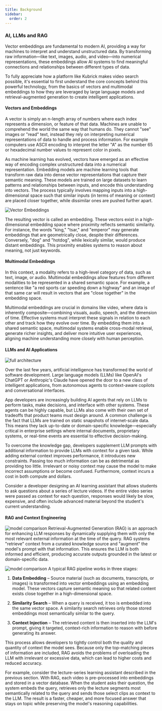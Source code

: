 ```yaml
---
title: Background
sidebar:
  order: 2
---
```


### AI, LLMs and RAG

Vector embeddings are fundamental to modern AI, providing a way for machines to
interpret and understand unstructured data. By transforming raw information—like
text, images, audio, and video—into numerical representations, these embeddings
allow AI systems to find meaningful connections and relationships between
different types of data.

To fully appreciate how a platform like Kubrick makes video search possible,
it's essential to first understand the core concepts behind this powerful
technology, from the basics of vectors and multimodal embeddings to how they are
leveraged by large language models and retrieval-augmented generation to create
intelligent applications.

#### Vectors and Embeddings

A vector is simply an n-length array of numbers where each index represents a
dimension, or feature of that data. Machines are unable to comprehend the world
the same way that humans do. They cannot "see" images or "read" text, instead
they rely on interpreting numerical representations of data to handle and
process information. For example computers use ASCII encoding to interpret the
letter "A" as the number 65 or hexadecimal number values to represent color in
pixels.

As machine learning has evolved, vectors have emerged as an effective way of
encoding complex unstructured data into a numerical representation. Embedding
models are machine learning tools that transform raw data into dense vector
representations that capture their semantic meaning. These models are trained on
large datasets to learn patterns and relationships between inputs, and encode
this understanding into vectors. The process typically involves mapping inputs
into a high-dimensional space such that similar inputs (in terms of meaning or
context) are placed closer together, while dissimilar ones are pushed further
apart.

![Vector Embeddings](@assets/vector_embeddings.png)

The resulting vector is called an embedding. These vectors exist in a
high-dimensional embedding space where proximity reflects semantic similarity.
For instance, the words "king," "tsar," and "emperor" may generate embeddings
that are geometrically close, despite their differences. Conversely, "dog" and
"hotdog", while lexically similar, would produce distant embeddings. This
proximity enables systems to reason about meaning, not just keywords.

#### Multimodal Embeddings

In this context, a modality refers to a high-level category of data, such as
text, image, or audio. Multimodal embeddings allow features from different
modalities to be represented in a shared semantic space. For example, a sentence
like "a red sports car speeding down a highway" and an image of that same car
will result in vectors that are "close together" in the embedding space.

Multimodal embeddings are crucial in domains like video, where data is
inherently composite—combining visuals, audio, speech, and the dimension of
time. Effective systems must interpret these signals in relation to each other
and track how they evolve over time. By embedding them into a shared semantic
space, multimodal systems enable cross-modal retrieval, generate richer
insights, and deliver more intuitive user experiences, aligning machine
understanding more closely with human perception.

#### LLMs and AI Applications

![full architecture](@assets/full_architecture.svg)

Over the last few years, artificial intelligence has transformed the world of
software development. Large language models (LLMs) like OpenAI's ChatGPT or
Anthropic's Claude have opened the door to a new class of intelligent
applications, from autonomous agents to context-aware copilots and
conversational interfaces.

App developers are increasingly building AI agents that rely on LLMs to perform
tasks, make decisions, and interface with other systems. These agents can be
highly capable, but LLMs also come with their own set of tradeoffs that product
teams must design around. A common challenge is the fact that LLMs are trained
on static snapshots of internet-scale data. This means they lack up-to-date or
domain-specific knowledge—especially critical in enterprise settings where
internal documents, proprietary systems, or real-time events are essential to
effective decision-making.

To overcome the knowledge gap, developers supplement LLM prompts with additional
information to provide LLMs with context for a given task. While adding external
context improves performance, it introduces new constraints. Passing too much
information can be as detrimental as providing too little. Irrelevant or noisy
context may cause the model to make incorrect assumptions or become confused.
Furthermore, context incurs a cost in both compute and dollars.

Consider a developer designing an AI learning assistant that allows students to
ask questions about a series of lecture videos. If the entire video series were
passed as context for each question, responses would likely be slow, expensive,
and often include advanced material beyond the student's current understanding.

#### RAG and Context Engineering

![model comparison](@assets/embedding_model_comparison.png) Retrieval-Augmented
Generation (RAG) is an approach for enhancing LLM responses by dynamically
supplying them with only the most relevant external information at the time of
the query. RAG systems "retrieve" context from a curated knowledge source and
"augment" the model's prompt with that information. This ensures the LLM is both
informed and efficient, producing accurate outputs grounded in the latest or
domain-specific data.

![model comparison](@assets/embedding_model_comparison-bold.png) A typical RAG
pipeline works in three stages:

1. **Data Embedding** – Source material (such as documents, transcripts, or
   images) is transformed into vector embeddings using an embedding model. These
   vectors capture semantic meaning so that related content exists close
   together in a high-dimensional space.

2. **Similarity Search** – When a query is received, it too is embedded into the
   same vector space. A similarity search retrieves only those stored embeddings
   most semantically similar to the query.

3. **Context Injection** – The retrieved content is then inserted into the LLM's
   prompt, giving it targeted, context-rich information to reason with before
   generating its answer.

This process allows developers to tightly control both the quality and quantity
of context the model sees. Because only the top-matching pieces of information
are included, RAG avoids the problems of overloading the LLM with irrelevant or
excessive data, which can lead to higher costs and reduced accuracy.

For example, consider the lecture-series learning assistant described in the
previous section. With RAG, each video is pre-processed into embeddings and
stored in a vector database. When the student asks their question, the system
embeds the query, retrieves only the lecture segments most semantically related
to the query and sends those select clips as context to the LLM. The result is a
faster, cheaper, and more focused answer that stays on topic while preserving
the model's reasoning capabilities.
